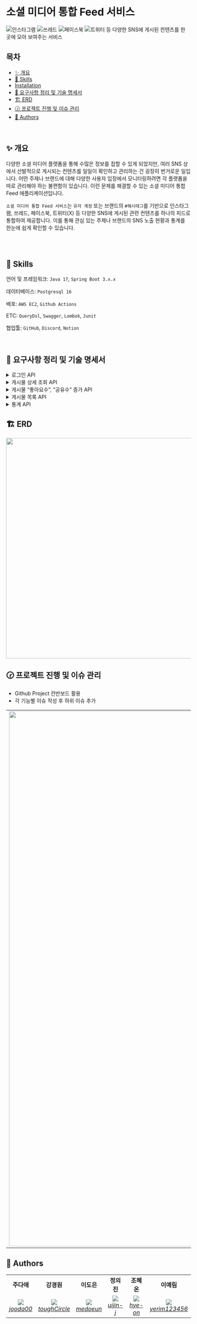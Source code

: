 
# 소셜 미디어 통합 Feed 서비스

![인스타그램](https://img.shields.io/badge/Instagram-%23E4405F.svg?style=for-the-badge&logo=Instagram&logoColor=white) ![쓰레드](https://img.shields.io/badge/Threads-000000?style=for-the-badge&logo=Threads&logoColor=white) ![페이스북](https://img.shields.io/badge/Facebook-%231877F2.svg?style=for-the-badge&logo=Facebook&logoColor=white) ![트위터](https://img.shields.io/badge/X-%23000000.svg?style=for-the-badge&logo=X&logoColor=white) 등 다양한 SNS에 게시된 컨텐츠를 한 곳에 모아 보여주는 서비스


##  목차
- [✨ 개요](#-개요)
- [🧩 Skills](#-skills)
- [Installation](#Installation)
- [📄 요구사항 정리 및 기술 명세서](#-요구사항-정리-및-기술-명세서)
- [🏗️ ERD](#%EF%B8%8F-erd)
- [🕝 프로젝트 진행 및 이슈 관리](#-프로젝트-진행-및-이슈-관리)
- [👾 Authors](#-authors)


</br>

## ✨ 개요

다양한 소셜 미디어 플랫폼을 통해 수많은 정보를 접할 수 있게 되었지만, 여러 SNS 상에서 산발적으로 게시되는 컨텐츠를 일일이 확인하고 관리하는 건 굉장히 번거로운 일입니다. 어떤 주제나 브랜드에 대해 다양한 사용자 입장에서 모니터링하려면 각 플랫폼을 따로 관리해야 하는 불편함이 있습니다. 이런 문제를 해결할 수 있는 소셜 미디어 통합 Feed 애플리케이션입니다. 

`소셜 미디어 통합 Feed 서비스`는 `유저 계정` 또는 브랜드의 `#해시태그`를 기반으로 인스타그램, 쓰레드, 페이스북, 트위터(X) 등 다양한 SNS에 게시된 관련 컨텐츠를 하나의 피드로 통합하여 제공합니다. 이를 통해 관심 있는 주제나 브랜드의 SNS 노출 현황과 통계를 한눈에 쉽게 확인할 수 있습니다.

<br/>

</br>

## 🧩 Skills

언어 및 프레임워크: `Java 17`, `Spring Boot 3.x.x`

데이터베이스: `Postgresql 16`

배포: `AWS EC2`, `Github Actions`

ETC: `QueryDsl`, `Swagger`, `Lombok`, `Junit`

협업툴: `GitHub`, `Discord`, `Notion`

<br/>

## 📄 요구사항 정리 및 기술 명세서

<details>
	<summary> 로그인 API</summary>
	
### **요약 (Summary)**

유저는 가입한 계정, 비밀번호로 로그인합니다. 서비스 로그인 시 메뉴는 **통합 Feed** 단일 입니다. 

### **목표 (Goals)**

- `계정`, `비밀번호` 로 로그인 시 `JWT` 가 발급됩니다.
- **이후 모든 API 요청 Header 에 `JWT` 가 항시 포함되며, `JWT` 유효성을 검증합니다.**
- 서비스 로그인 시, 메뉴는 **통합 Feed** 단일 입니다. 

### **목표가 아닌 것 (Non-Goals)**

- JWT 발급받은 후 유저를 통합 Feed 페이지로 프론트엔드 리디렉션 처리
- 계정 잠금, 자동 로그아웃 등 사용자 경험 관련 추가 로직

### 로그인 api 요구사항 상세
- **설명**
    - 사용자는 계정과 비밀번호를 입력하여 로그인할 수 있으며, 로그인 성공 시 JWT 토큰을 발급받습니다. (**Authentication)**
    - 이후 모든 API에서 JWT 토큰을 사용하여 인가 요청을 보낼 수 있습니다. **(Authorization)**
- **입력 데이터**
    - `계정(아이디)`
    - `비밀번호`
- **출력 데이터**
    - `JWT 토큰`
- **처리 과정**:
    1. 사용자가 입력한 계정과 비밀번호를 검증합니다.
    2. 검증이 성공하면 JWT 토큰을 생성합니다.
    3. 생성된 JWT 토큰을 사용자에게 반환합니다.
    4. 사용자는 이후의 API 요청 시 이 JWT 토큰을 헤더에 포함하여 서버에 요청을 보냅니다.
    5. 서버는 각 요청에서 JWT 토큰의 유효성을 검증하여 인가 처리합니다.
- **예외 사항**
    - 입력한 계정(아이디)이나 비밀번호가 잘못된 경우, 오류 메시지와 함께 인증 실패 응답을 반환합니다.
    - 만료된 JWT 토큰으로 요청한 경우, 인증 오류 응답을 반환합니다.
    - JWT 토큰이 없는 경우, 인증되지 않은 상태로 처리하여 오류 응답을 반환합니다.
  
 </br>
 
<details>
	<summary> 플로우 차트 </summary>

```mermaid
flowchart TD
    A[유저] -->|로그인 요청| B[로그인 API]
    B -->|검증| C[(사용자 DB)]
    
    C -->|유효한 사용자| D{JWT 생성 및 반환}
    C -->|유효하지 않은 사용자| E[Error Message]

    D --> F[API 요청]

    subgraph "🔒 Authorization"
        F --> G[보호된 API]
        G --> H{JWT 유효성 검증}
        H -->|유효| J[응답]
        H -->|유효하지 않음| K[Unauthorized error]
    end
```
</details>

<details>
	<summary> 유저 ERD </summary>

```mermaid
erDiagram
member {
	member_id BIGINT PK "BIGSERIAL"
	account VARCHAR(50) UK "NOT NULL"
	email VARCHAR(320) UK "NOT NULL"
	password VARCHAR(255) "NOT NULL"
	status VARCHAR(15) "NOT NULL DEFAULT UNVERIFIED"
  created_at TIMESTAMP "NOT NULL DEFAULT CURRENT_TIMESTAMP"
	updated_at TIMESTAMP "NOT NULL DEFAULT CURRENT_TIMESTAMP ON UPDATE CURRENT_TIMESTAMP"
}
```
</details>

### **계획 (Plan)**

- DTO, 서비스, 레파지토리 구현
    - 계정(아이디) 및 비밀번호를 사용한 유저 인증 로직 작성
- JWT 토큰 생성 로직 구현
- **JWT 검증 로직 구현**
    - JWT 검증 필터 설정
        - Spring Security 설정
        - JWT 인증 필터 작성 - 로그인, 회원가입 및 인증 제외 모든 요청이 필터를 통과하도록
    - 기본적인 예외 처리 로직 구현 (유효하지 않은 JWT, 만료된 JWT 등)
- 로그인 컨트롤러 구현
- 테스트 코드 작성 및 기능 테스트
    - JWT, 로그인 API, Spring Security 설정 유닛 테스트
    - 통합 테스트

### **이외 추가 고려 사항들 (Other Considerations)**

- JWT 만료 시간, 비밀키 저장 방법, 만료 전 갱신 등
- 로그인 시도, 실패, 성공, 토큰 만료 등의 이벤트 로깅
- 잘못된 로그인 정보, 만료된 토큰, 권한 부족 등 에러 처리

### **마일스톤 (Milestones)**
![image](https://github.com/user-attachments/assets/dbd228fd-2e98-4f61-aff3-bb2bde808265)

 
</details>

<details>
	<summary> 게시물 상세 조회 API</summary>

### **요약 (Summary)**

게시물 상세 조회 API는 사용자에게 특정 게시물의 상세 정보를 제공하는 기능입니다. 사용자는 이 API를 통해 게시물의 제목, 내용 및 게시물 관련 메타데이터를 조회할 수 있습니다.

### **목표 (Goals)**

- 사용자가 특정 게시물의 모든 세부 정보를 한 번의 API 호출로 가져올 수 있도록 한다.
- 사용자가 요청한 게시물이 존재하지 않는 경우, 적절한 에러 메시지를 반환한다.
- 특정 게시물의 상세 정보 반환에 성공할 경우, 해당 게시물의 view_count를 1 증가시킨다.

### **계획 (Plan)**

<details>
	<summary> 플로우 차트</summary>

```mermaid 
graph TD
    A((게시물 id)) --> B{유효성 검증}

    B -->|실패| C((400 Bad Request 반환))
    
    B -->|성공| D{게시물 존재 확인}
    
    D -->|부재| E((404 Not Found 반환))
    
    D -->|존재| H((200 성공 응답 반환))
```

</details>

<details>
	<summary> 시퀀스 다이어그램 </summary>

```mermaid
sequenceDiagram
    participant C as Client
    participant Co as Controller
    participant S as Service
    participant R as Repository
    
    C->>Co: Request (GET /api/posts/{id})
    Co->>S: getPostDetails(id)
    S->>R: findDetailedPostById(id)
    R-->>S: Post
    S-->>Co: PostDto
    Co-->>C: Response (JSON)
```

</details>

### **유닛 테스트**

- [성공] 게시물 상세 정보가 정상적으로 반환된다.
- [실패] 게시물이 없을 때 예외를 던진다.
- [성공] 조회된 게시물의 view_count가 1 증가한다.
- [실패] 잘못된 형식의 ID가 제공되면 400 Bad Request가 반환된다.

### **마일스톤 (Milestones)**

> `~ 8.21(수)`: 요구사항 분석
> 
> `~ 8.22(목)`: 테크 스펙 작성
> 
> `~ 8.23(금)`: 기능 구현 및 단위 테스트 작성
> 
> `~ 8.25(일)`: 테스트 수정 및 리드미 작성

</details>


<details>
	<summary> 게시물 “좋아요수”, “공유수” 증가 API</summary>

### **요약 (Summary)**

해당 서비스에서 `좋아요`, `공유` 버튼을 클릭할 시 각 게시물의 원래 소셜 미디어의 `좋아요` , `공유` 수를 증가시킬 수 있게 합니다.

### **목표 (Goals)**

- infra 계층에 각 외부서비스들의 클라이언트를 만듭니다.
- 본 서비스의 `좋아요`, `공유` 수를 외부 서비스에 반영시킵니다.
- 각 게시물의 `소셜미디어`에 맞게 외부서비스에서  `좋아요` 및 `공유`를 늘리는 API 엔드포인트를 구현합니다.
- 실제 API 호출을 시뮬레이션하여 외부 API와의 상호 작용을 추상화함으로써 실제 환경으로 전환할 때 변경 사항의 영향을 줄입니다.
- `event` 를 활용하여 타사 API 상호 작용 시뮬레이션을 비동기식으로 처리하여 서비스 내의 '좋아요' 및 '공유'에 대한 업데이트가 기본 애플리케이션 흐름을 차단하지 않고 효율적으로 처리되도록 합니다.

### **목표가 아닌 것 (Non-Goals)**

- 실제 외부 서비스의 API를 직접 호출하는 기능 개발
- 처리 중에 실제 외부 서비스의 응답을 동기적으로 기다리는 기능 개발
- 살제 외부 서비스의 응답을 기반으로 내부 서비스 로직을 처리하는 기능
- `좋아요` 수와 `공유` 수를 저장했다가 한번에 반영하는 것

### **계획 (Plan)**

<details>
	<summary> 플로우 차트</summary>

```mermaid
graph TD
   A((게시물 좋아요, 공유 요청)) --> BB{JWT 토큰 확인}
   BB --> |유효| B{postId 존재 여부 확인}
   BB --> |유효하지 않음| GG((401 인증 실패 반환)) 
   B --> |존재| E{비동기로 내부 db 종아요, 공유 수 증가 호출}
   E --> |증가 성공| U[내부 db 좋아요, 공유 수 1 증가]
   E --> |증가 실패| KK((500 서버 오류 반환))
   B --> |존재| D[비동기로 좋아요, 공유 수 증가 이벤트 발송]
   D --> F{외부 API 호출 시뮬레이션}
   F -->  UU((요청 로그 기록))
   B --> |존재하지 않음| PP((400 잘못된 요청 반환))

```

</details>

<details>
	<summary> 클래스 다이어그램 </summary>

```mermaid
classDiagram
    class InstagramAdapter {
        +InstagramApi instagramApi
        +void increaseLikeCount(Long postId)
        +void increaseShareCount(Long postId)
    }

    class TwitterAdapter {
        +TwitterApi twitterApi
        +void increaseLikeCount(Long postId)
        +void increaseShareCount(Long postId)
    }

    class FacebookAdapter {
        +FacebookApi facebookApi
        +void increaseLikeCount(Long postId)
        +void increaseShareCount(Long postId)
    }

    class ThreadsAdapter {
        +ThreadsApi threadsApi
        +void increaseLikeCount(Long postId)
        +void increaseShareCount(Long postId)
    }

    class InstagramApi {
        +void increaseLikeCount(Long postId)
        +void increaseShareCount(Long postId)
    }

    class TwitterApi {
        +void increaseLikeCount(Long postId)
        +void increaseShareCount(Long postId)
    }

    class FacebookApi {
        +void increaseLikeCount(Long postId)
        +void increaseShareCount(Long postId)
    }

    class ThreadsApi {
        +void increaseLikeCount(Long postId)
        +void increaseShareCount(Long postId)
    }

    class PostService {
        +void increaseLikeCount(Long postId)
        +void increaseShareCount(Long postId)
    }

    class PostController {
        +void increaseLikeCount(Long postId)
        +void increaseShareCount(Long postId)
    }

    PostService --> InstagramAdapter
    PostService --> TwitterAdapter
    PostService --> FacebookAdapter
    PostService --> ThreadsAdapter
    InstagramAdapter --> InstagramApi
    TwitterAdapter --> TwitterApi
    FacebookAdapter --> FacebookApi
    ThreadsAdapter --> ThreadsApi
    PostController --> PostService

```

</details>

<details>
	<summary> 시퀀스 다이어그램 </summary>

```mermaid
sequenceDiagram
    participant Client
    participant PostController
    participant PostService
    participant InstagramAdapter
    participant TwitterAdapter
    participant FacebookAdapter
    participant ThreadsAdapter
    participant InstagramApi
    participant TwitterApi
    participant FacebookApi
    participant ThreadsApi

    Client ->> PostController: POST /posts/{postId}/like
    PostController ->> PostService: increaseLikeCount(postId)
    
    alt Instagram Post
        PostService ->> InstagramAdapter: increaseLikeCount(postId)
        InstagramAdapter ->> InstagramApi: increaseLikeCount(Long postId)
    end

    alt Twitter Post
        PostService ->> TwitterAdapter: increaseLikeCount(postId)
        TwitterAdapter ->> TwitterApi: increaseLikeCount(Long postId)
    end

    alt Facebook Post
        PostService ->> FacebookAdapter: increaseLikeCount(postId)
        FacebookAdapter ->> FacebookApi: increaseLikeCount(Long postId)
    end

    alt Threads Post
        PostService ->> ThreadsAdapter: increaseLikeCount(postId)
        ThreadsAdapter ->> ThreadsApi: increaseLikeCount(Long postId)
    end

    InstagramApi -->> InstagramAdapter: Acknowledgment
    TwitterApi -->> TwitterAdapter: Acknowledgment
    FacebookApi -->> FacebookAdapter: Acknowledgment
    ThreadsApi -->> ThreadsAdapter: Acknowledgment

    InstagramAdapter -->> PostService: Acknowledgment
    TwitterAdapter -->> PostService: Acknowledgment
    FacebookAdapter -->> PostService: Acknowledgment
    ThreadsAdapter -->> PostService: Acknowledgment

    PostService -->> PostController: Acknowledgment
    PostController -->> Client: Acknowledgment

```

</details>

### **마일스톤 (Milestones)**

> `~ 8.22(목)`: controller 계층 구현
> 
> `~ 8.23(금)`: infra 계층의 adapter,client 구현
> 
> `~ 8.24(토)`: service 구현, 단위 테스트 작성
> 
> `~ 8.25(일)`: Rollout

</details>


<details>
	<summary> 게시물 목록 API</summary>
        
### **요약 (Summary)**

사용자가 Feed에서 볼 수 있는 게시물 목록을 조회하는 기능을 제공합니다. 다양한 쿼리 파라미터를 지원하여 해시태그, 게시물 유형, 정렬 순서, 검색 키워드 등 사용자가 원하는 방식으로 게시물을 필터링하고 정렬할 수 있게 합니다.

### **목표 (Goals)**

- 유저가 자신의 `account`가 해시태그로 포함된 게시물 목록을 확인할 수 있게 한다.
- 유저가 지정한 한 개 `hashtag` 가 게시물의 해시태그 중 한 개와정확히 일치하는 게시물 목록을 확인할 수 있게 한다.
- 유저가 지정한 소셜 미디어 플랫폼의 게시물 목록을 확인할 수 있게 한다.
- 유저가 오름차순 및 내림차순을 모두 지원하여 `좋아요개수`, `공유 개수`, `조회수`, `생성 날짜`, `업데이트 날짜`와 같은 여러 필드를 기준으로 `오름차순`, `내림차순`으로 정렬된 게시물 목록을 확인할 수 있게 한다.
- 유저가 게시물의 제목과 내용을 검색하여 포함된 게시물 목록을 확인할 수 있게 한다.
  - 내용은 최대 20자까지만 포함되게 한다.

### **목표가 아닌 것 (Non-Goals)**

- 여러 개의 `hashtag` 가 포함된 게시물을 목록을 확인 기능 개발
- 여러 정렬 기준을 동시에 지원하는 기능 개발
- 특정 `hashtag`를 제외한 게시물 목록을 검색하는 기능 개발
- `hashtag`를 포함하거나 유사하지만 정확히 일치하지 않는 게시물을 검색하는 기능 개발

### **계획 (Plan)**

#### 페이지 네이션

- 공통으로 요청을 받을 수 있는 `PaginationQuery` 생성
- 공통으로 응답을 받을 수 있는 `PaginationMetadata` 생성
  - 응답 예시
  ```json
  {
    "hasNext": true,
    "total": 100
  }
  ```

#### QueryDSl을 사용한 조회

- 동적 쿼리 생성을 위해 QueryDSL 사용

#### 테스트

- 단위 테스트 작성
- 리포지토리 테스트 작성

<details>
	<summary> 플로우 차트</summary>

```mermaid
graph TD
    A((게시물 목록 조회 요청)) --> BB{jwt 확인}
    BB --> |존재| B{hashtag \n search \n orderBy \n page_count \n page \n \n 존재}
    BB --> |존재하지 않음| GG((401 오류 응답 반환))
    B --> |존재| C[게시물 목록 조회 쿼리에 요청 값 포함]
    B --> |존재하지 않음| G[기본깂이 존재하면 포함, 존재하지 않으면 불포함]
	  C --> dd[게시물 목록 반환]
	  G --> dd[게시물 목록 반환]
	  dd --> df((성공응답 반환))

```

</details>

<details>
	<summary> 시퀀스 다이어그램 </summary>

```mermaid
sequenceDiagram
    participant 사용자
    participant 클라이언트
    participant 컨트롤러
    participant 서비스
    participant 레포지토리
    participant 데이터베이스

    사용자->>클라이언트: 게시물 조회 요청
    클라이언트->>컨트롤러: 쿼리 파라미터와 함께 HTTP GET /api/posts 요청
    컨트롤러->>서비스: 요청 유효성 검사
    서비스->>레포지토리: 필터, 검색, 정렬, 페이지네이션 적용하여 게시물 조회
    레포지토리->>데이터베이스: 쿼리 실행
    데이터베이스-->>레포지토리: 일치하는 게시물 반환
    레포지토리-->>서비스: 게시물 데이터 반환
    서비스->>컨트롤러: 응답 형식으로 데이터 정리
    컨트롤러-->>클라이언트: 게시물 목록 반환
    클라이언트-->>사용자: 게시물 사용자에게 표시

```

</details>


### **마일스톤 (Milestones)**

> `~ 8.24(목)`: 요구사항 정리 및 문서화, controller, repository 계층 구현, queryDSL 공부
> 
> `~ 8.25(금)`: service 계층 구현 , 테스트 코드 추가
> 
> `~ 8.26일(토)`: 코드 리팩토링

</details>

<details>
	<summary>통계 API</summary>

### **요약 (Summary)**

사용자가 지정한 파라미터에 맞는 게시물을 통계를 내어 반환합니다.

사용자는 `type`, `hashtag`, `value`, `start(조회 시작일)`, `end(조회 종료일)`를 지정할 수 있습니다.

### **목표 (Goals)**

- 쿼리 파라미터 사용
    - API에서 제공하는 쿼리 파라미터를 통해 통계 데이터를 요청하고, 유효성을 검사하여 올바른 결과를 반환합니다.
- 유효성 검사
    - `start`와 `end`의 날짜 유효성 확인 및 `type`에 따른 날짜 간격 제한을`(30일, 7일)` 설정합니다.
- 데이터 집계
    - 요청된 기간 내에 게시물의 조회수, 좋아요 수, 공유 수 등을 집계하여 반환하는 기능을 구현합니다.

### **목표가 아닌 것 (Non-Goals)**

- 통계 기능을 위한 테이블은 생성하지 않습니다.

### **계획 (Plan)**

#### QueryDSl을 사용한 조회

- 많은 쿼리 파라미터를 처리할 동적 쿼리 생성을 위해 `QueryDSL` 사용
- `type`이 `date`인 경우와 `hour`인 경우를 나눠서 메소드 작성
- `Expressions.dateTimeTemplate`을 사용하여 날짜 및 시간 반환 타입 변환

#### API 응답 형식
```json
# type이 date / value는 지정되지 않았으므로 count / hashtag는 springboot / star와 end는 지정되지 않았으므로 오늘로부터 7일 전 ~ 오늘
[
    {
      "date": "2024-08-19",
      "countByValue": 3
    },
    {
      "date": "2024-08-20",
      "countByValue": 10
    } # ... "2024-08-26"까지 data 반환
  ]
```
<details>
	<summary> 플로우 차트</summary>

```mermaid
graph TD
    A((쿼리 파라미터 요청)) --> B{유효성 검사}
    B --> |start가 end보다 나중| C((400 BAD_REQUEST 반환))
    B --> |type이 date이고 간격 30일 초과| D((400 BAD_REQUEST 반환))
    B --> |type이 hour이고 간격 7일 초과| E((400 BAD_REQUEST 반환))
    B --> |유효| F{post에서 데이터 반환}
    F --> G((데이터 반환))

```

</details>

<details>
	<summary> 클래스 다이어그램 </summary>

```mermaid
classDiagram
    class PostStatisticsController {
        + List<PostStatisticsListRes> getPostStatistics(String type, String hashtag, String value, LocalDate start, LocalDate end)
    }

    class PostStatisticsService {
        + List<PostStatisticsListRes> getPostStatistics(PostStatisticsListReq request)
    }

    class PostRepository {
        +PostStatistics findByPostId(Long postId)
        +void save(PostStatistics postStatistics)
    }

    class PostStatisticsCustomRepository {
        +List<PostStatisticsListRes> findPostStatisticsByQueryParameter(PostStatisticsListReq request)
        +List<PostStatisticsListRes> findPostStatisticsByQueryParameterWithHour(PostStatisticsListReq request);
    }

    PostStatisticsController --> PostStatisticsService
    PostStatisticsService --> PostRepository
    PostRepository --> PostStatisticsCustomRepository

```

</details>


</br>

### **마일스톤 (Milestones)**

> `~ 8.22(목)`: 요구 사항 분석, 테크 스펙 작성
> 
> `~ 8.23(금)`: 더미 데이터 생성. api 명세 구상
> 
> `~ 8.24(토)`: `dto`, `controller` 계층 작성
> 
> `~ 8.25(일)`: `service`, `repository`계층 기능 개발
> 
> `~ 8.26(월)`: Rollout
</details>

## 🏗️ ERD
<img src="https://github.com/user-attachments/assets/62f89985-2ddc-482e-a244-3ded19b240b6" width=600 />

  

## 🕝 프로젝트 진행 및 이슈 관리

- Github Project 칸반보드 활용
- 각 기능별 이슈 작성 후 하위 이슈 추가


<table>
    <tr align="center">
        <td><img width="1455" alt="스크린샷 2024-08-26 18 06 36" src="https://github.com/user-attachments/assets/b808e098-626d-4f34-a699-2ea8ddd55c0a"></td>
        <td><img width="1455" alt="스크린샷 2024-08-26 18 06 58" src="https://github.com/user-attachments/assets/ecc23acf-1850-4a87-8abc-97953ba1d8d0"></td>
</table>

## 👾 Authors

<table>
    <tr align="center">
        <td><B>주다애<B></td>
        <td><B>강경원<B></td>
        <td><B>이도은<B></td>
        <td><B>정의진<B></td>
        <td><B>조혜온<B></td>
        <td><B>이예림<B></td>
    </tr>
    <tr align="center">
            <td>
            <img src="https://github.com/jooda00.png?size=100">
            <br>
            <a href="https://github.com/jooda00"><I>jooda00</I></a>
        </td>
            <td>
            <img src="https://github.com/toughCircle.png?size=100">
            <br>
            <a href="https://github.com/toughCircle"><I>toughCircle<I></a>
        </td>
        <td>
            <img src="https://github.com/medoeun.png?size=100">
            <br>
            <a href="https://github.com/medoeun"><I>medoeun</I></a>
        </td>
        <td>
            <img src="https://github.com/uijin-j.png?size=100">
            <br>
            <a href="https://github.com/uijin-j"><I>uijin-j</I></a>
        </td>
        <td>
          <img src="https://github.com/hye-on.png?size=100">
            <br>
            <a href="https://github.com/hye-on"><I>hye-on</I></a>
        </td>
        <td>
          <img src="https://github.com/yerim123456.png?size=100">
            <br>
            <a href="https://github.com/yerim123456"><I>yerim123456</I></a>
        </td>
    </tr>

</table>
